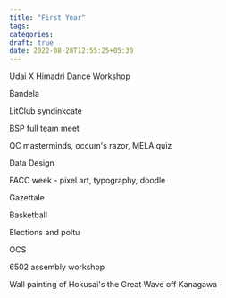 ```yaml
---
title: "First Year"
tags:
categories: 
draft: true
date: 2022-08-28T12:55:25+05:30
---
```



Udai X Himadri Dance Workshop

Bandela 

LitClub syndinkcate

BSP full team meet

QC masterminds, occum's razor, MELA quiz

Data Design

FACC week - pixel art, typography, doodle

Gazettale

Basketball  

Elections and poltu

OCS

6502 assembly workshop  

Wall painting of Hokusai's the Great Wave off Kanagawa


